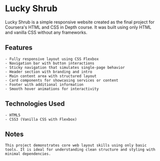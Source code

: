 # Lucky Shrub

Lucky Shrub is a simple responsive website created as the final project for Coursera's HTML and CSS in Depth course. It was built using only HTML and vanilla CSS without any frameworks.

## Features
    - Fully responsive layout using CSS Flexbox
    - Navigation bar with button interactions
    - Sticky navigation that simulates single-page behavior
    - Header section with branding and intro
    - Main content area with structured layout
    - Card components for showcasing services or content
    - Footer with additional information
    - Smooth hover animations for interactivity

## Technologies Used
    - HTML5
    - CSS3 (Vanilla CSS with Flexbox)

## Notes 
    This project demonstrates core web layout skills using only basic tools. It is ideal for understanding clean structure and styling with minimal dependencies.
